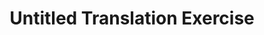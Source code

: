 ---
ee_id_thing: '157'
site: '1'
type: '2'
inv_num: 2006-002
add_credit:
url: 2006-002-untitled-translation-exercise
title: Untitled Translation Exercise
year: '2006'
display_year: '2006'
medium: Video
dims: 1:41:53 minutes
pitch: Dazed and Confused dubbed back into English via an outsource firm in Bangalore.
ps: "​So......yes the dialog in the film is still in English. :)"
live_url:
youtube:
https://github.com/coryarcangel/alu:
imgs: translation-2006-002-install-6-database.jpg
subheading:
download:
commission:
related:
layout: things-i-made
---
